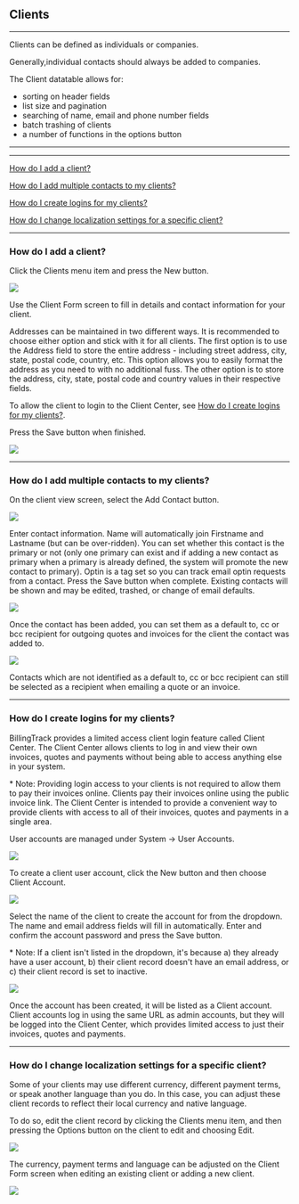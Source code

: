 Clients
---

---
Clients can be defined as individuals or companies.

Generally,individual contacts should always be added to companies.

The Client datatable allows for:
- sorting on header fields
- list size and pagination
- searching of name, email and phone number fields
- batch  trashing of clients
- a number of functions in the options button

---

---
[How do I add a client?](#how-do-i-add-a-client)

[How do I add multiple contacts to my clients?](#how-do-i-add-multiple-contacts-to-my-clients)

[How do I create logins for my clients?](#how-do-i-create-logins-for-my-clients)

[How do I change localization settings for a specific client?](#how-do-i-change-localization-settings-for-a-specific-client)

---

<a id="how-do-i-add-a-client"></a>
### How do I add a client?

Click the Clients menu item and press the New button.

[<img src="/img/documentation/client_create_sm.png" class="img-responsive" />](/img/documentation/client_create.png)

Use the Client Form screen to fill in details and contact information
for your client.

Addresses can be maintained in two different ways. It is recommended to
choose either option and stick with it for all clients. The first option
is to use the Address field to store the entire address - including
street address, city, state, postal code, country, etc. This option
allows you to easily format the address as you need to with no
additional fuss. The other option is to store the address, city, state,
postal code and country values in their respective fields.

To allow the client to login to the Client Center, see [How do I create logins for my clients?](#how-do-i-create-logins-for-my-clients).

Press the Save button when finished.

[<img src="/img/documentation/client_create2_sm.png" class="img-responsive" />](/img/documentation/client_create2.png)

---

<a id="how-do-i-add-multiple-contacts-to-my-clients"></a>
### How do I add multiple contacts to my clients?

On the client view screen, select the Add Contact button.

[<img src="/img/documentation/client_contact1_sm.png" class="img-responsive" />](/img/documentation/client_contact1.png)

Enter contact information. Name will automatically join Firstname and
Lastname (but can be over-ridden). You can set whether this contact is
the primary or not (only one primary can exist and if adding a new
contact as primary when a primary is already defined, the system will
promote the new contact to primary). Optin is a tag set so you can track
email optin requests from a contact. Press the Save button when
complete. Existing contacts will be shown and may be edited, trashed, or
change of email defaults.

[<img src="/img/documentation/client_contact2_sm.png" class="img-responsive" />](/img/documentation/client_contact2.png)

Once the contact has been added, you can set them as a default to, cc or
bcc recipient for outgoing quotes and invoices for the client the
contact was added to.

[<img src="/img/documentation/client_contact3_sm.png" class="img-responsive" />](/img/documentation/client_contact3.png)

Contacts which are not identified as a default to, cc or bcc recipient
can still be selected as a recipient when emailing a quote or an
invoice.

---

<a id="how-do-i-create-logins-for-my-clients"></a>
### How do I create logins for my clients?

BillingTrack provides a limited access client login feature called
Client Center. The Client Center allows clients to log in and view their
own invoices, quotes and payments without being able to access anything
else in your system.

\* Note: Providing login access to your clients is not required to allow
them to pay their invoices online. Clients pay their invoices online
using the public invoice link. The Client Center is intended to provide
a convenient way to provide clients with access to all of their
invoices, quotes and payments in a single area.

User accounts are managed under System -&gt; User Accounts.

[<img src="/img/documentation/user_account_client1_sm.png" class="img-responsive" />](/img/documentation/user_account_client1.png)

To create a client user account, click the New button and then choose
Client Account.

[<img src="/img/documentation/user_account_client2_sm.png" class="img-responsive" />](/img/documentation/user_account_client2.png)

Select the name of the client to create the account for from the
dropdown. The name and email address fields will fill in automatically.
Enter and confirm the account password and press the Save button.

\* Note: If a client isn't listed in the dropdown, it's because a) they
already have a user account, b) their client record doesn't have an
email address, or c) their client record is set to inactive.

[<img src="/img/documentation/user_account_client3_sm.png" class="img-responsive" />](/img/documentation/user_account_client3.png)

Once the account has been created, it will be listed as a Client
account. Client accounts log in using the same URL as admin accounts,
but they will be logged into the Client Center, which provides limited
access to just their invoices, quotes and payments.

---

<a id="how-do-i-change-localization-settings-for-a-specific-client"></a>
### How do I change localization settings for a specific client?

Some of your clients may use different currency, different payment
terms, or speak another language than you do. In this case, you can
adjust these client records to reflect their local currency and native
language.

To do so, edit the client record by clicking the Clients menu item, and
then pressing the Options button on the client to edit and choosing
Edit.

[<img src="/img/documentation/client_edit_sm.png" class="img-responsive" />](/img/documentation/client_edit.png)

The currency, payment terms and language can be adjusted on the
Client Form screen when editing an existing client or adding a new
client.

[<img src="/img/documentation/client_localization_sm.png" class="img-responsive" />](/img/documentation/client_localization.png)
